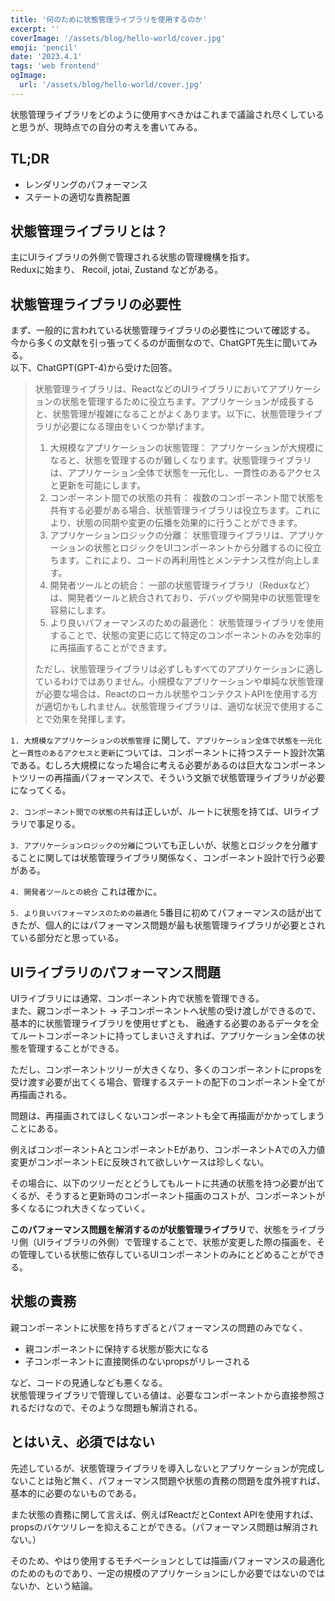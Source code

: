 ```yaml
---
title: '何のために状態管理ライブラリを使用するのか'
excerpt: ''
coverImage: '/assets/blog/hello-world/cover.jpg'
emoji: 'pencil'
date: '2023.4.1'
tags: 'web frontend'
ogImage:
  url: '/assets/blog/hello-world/cover.jpg'
---
```


状態管理ライブラリをどのように使用すべきかはこれまで議論され尽くしていると思うが、現時点での自分の考えを書いてみる。

## TL;DR

- レンダリングのパフォーマンス
- ステートの適切な責務配置


## 状態管理ライブラリとは？
主にUIライブラリの外側で管理される状態の管理機構を指す。  
Reduxに始まり、 Recoil, jotai, Zustand などがある。  


## 状態管理ライブラリの必要性
まず、一般的に言われている状態管理ライブラリの必要性について確認する。
今から多くの文献を引っ張ってくるのが面倒なので、ChatGPT先生に聞いてみる。  
以下、ChatGPT(GPT-4)から受けた回答。


> 状態管理ライブラリは、ReactなどのUIライブラリにおいてアプリケーションの状態を管理するために役立ちます。アプリケーションが成長すると、状態管理が複雑になることがよくあります。以下に、状態管理ライブラリが必要になる理由をいくつか挙げます。
> 1. 大規模なアプリケーションの状態管理：
アプリケーションが大規模になると、状態を管理するのが難しくなります。状態管理ライブラリは、アプリケーション全体で状態を一元化し、一貫性のあるアクセスと更新を可能にします。
> 2. コンポーネント間での状態の共有：
複数のコンポーネント間で状態を共有する必要がある場合、状態管理ライブラリは役立ちます。これにより、状態の同期や変更の伝播を効果的に行うことができます。
> 3. アプリケーションロジックの分離：
状態管理ライブラリは、アプリケーションの状態とロジックをUIコンポーネントから分離するのに役立ちます。これにより、コードの再利用性とメンテナンス性が向上します。
> 4. 開発者ツールとの統合：
一部の状態管理ライブラリ（Reduxなど）は、開発者ツールと統合されており、デバッグや開発中の状態管理を容易にします。
> 5. より良いパフォーマンスのための最適化：
状態管理ライブラリを使用することで、状態の変更に応じて特定のコンポーネントのみを効率的に再描画することができます。
>
> ただし、状態管理ライブラリは必ずしもすべてのアプリケーションに適しているわけではありません。小規模なアプリケーションや単純な状態管理が必要な場合は、Reactのローカル状態やコンテクストAPIを使用する方が適切かもしれません。状態管理ライブラリは、適切な状況で使用することで効果を発揮します。


```1. 大規模なアプリケーションの状態管理``` に関して、```アプリケーション全体で状態を一元化```と```一貫性のあるアクセスと更新```については、コンポーネントに持つステート設計次第である。むしろ大規模になった場合に考える必要があるのは巨大なコンポーネントツリーの再描画パフォーマンスで、そういう文脈で状態管理ライブラリが必要になってくる。

```2. コンポーネント間での状態の共有```は正しいが、ルートに状態を持てば、UIライブラリで事足りる。

```3. アプリケーションロジックの分離```についても正しいが、状態とロジックを分離することに関しては状態管理ライブラリ関係なく、コンポーネント設計で行う必要がある。

```4. 開発者ツールとの統合``` これは確かに。

```5. より良いパフォーマンスのための最適化``` 5番目に初めてパフォーマンスの話が出てきたが、個人的にはパフォーマンス問題が最も状態管理ライブラリが必要とされている部分だと思っている。


## UIライブラリのパフォーマンス問題

UIライブラリには通常、コンポーネント内で状態を管理できる。  
また、親コンポーネント -> 子コンポーネントへ状態の受け渡しができるので、基本的に状態管理ライブラリを使用せずとも、
融通する必要のあるデータを全てルートコンポーネントに持ってしまいさえすれば、アプリケーション全体の状態を管理することができる。  

ただし、コンポーネントツリーが大きくなり、多くのコンポーネントにpropsを受け渡す必要が出てくる場合、管理するステートの配下のコンポーネント全てが再描画される。  

問題は、再描画されてほしくないコンポーネントも全て再描画がかかってしまうことにある。

例えばコンポーネントAとコンポーネントEがあり、コンポーネントAでの入力値変更がコンポーネントEに反映されて欲しいケースは珍しくない。

その場合に、以下のツリーだとどうしてもルートに共通の状態を持つ必要が出てくるが、そうすると更新時のコンポーネント描画のコストが、コンポーネントが多くなるにつれ大きくなっていく。


**このパフォーマンス問題を解消するのが状態管理ライブラリ**で、状態をライブラリ側（UIライブラリの外側）で管理することで、状態が変更した際の描画を、その管理している状態に依存しているUIコンポーネントのみにとどめることができる。

## 状態の責務

親コンポーネントに状態を持ちすぎるとパフォーマンスの問題のみでなく、
- 親コンポーネントに保持する状態が膨大になる
- 子コンポーネントに直接関係のないpropsがリレーされる

など、コードの見通しなども悪くなる。  
状態管理ライブラリで管理している値は、必要なコンポーネントから直接参照されるだけなので、そのような問題も解消される。

## とはいえ、必須ではない

先述しているが、状態管理ライブラリを導入しないとアプリケーションが完成しないことは殆ど無く、パフォーマンス問題や状態の責務の問題を度外視すれば、基本的に必要のないものである。

また状態の責務に関して言えば、例えばReactだとContext APIを使用すれば、propsのバケツリレーを抑えることができる。（パフォーマンス問題は解消されない。）

そのため、やはり使用するモチベーションとしては描画パフォーマンスの最適化のためのものであり、一定の規模のアプリケーションにしか必要ではないのではないか、という結論。